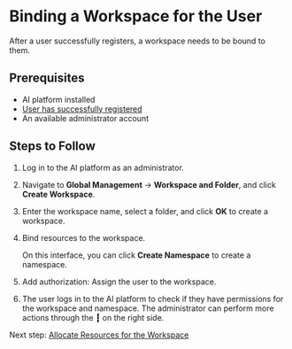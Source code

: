 # Binding a Workspace for the User

After a user successfully registers, a workspace needs to be bound to them.

## Prerequisites

- AI platform installed
- [User has successfully registered](index.md)
- An available administrator account

## Steps to Follow

1. Log in to the AI platform as an administrator.
2. Navigate to **Global Management** -> **Workspace and Folder**, and click **Create Workspace**.

3. Enter the workspace name, select a folder, and click **OK** to create a workspace.


4. Bind resources to the workspace.


    On this interface, you can click **Create Namespace** to create a namespace.

5. Add authorization: Assign the user to the workspace.


6. The user logs in to the AI platform to check if they have permissions for the workspace and namespace. 
   The administrator can perform more actions through the **┇** on the right side.


Next step: [Allocate Resources for the Workspace](./wsres.md)
